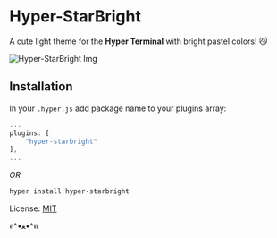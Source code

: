 # Hyper-StarBright

A cute light theme for the **Hyper Terminal** with bright pastel colors! 😼

![Hyper-StarBright Img](https://i.imgur.com/rBacgRF.png)

## Installation

In your `.hyper.js` add package name to your plugins array:

```js
...
plugins: [
    "hyper-starbright"
],
...
```

*OR*

```bash
hyper install hyper-starbright
```


License: [MIT](./license.txt)

ฅ^•ﻌ•^ฅ
